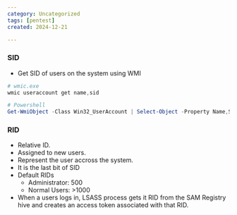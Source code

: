 ```yaml
---
category: Uncategorized
tags: [pentest]
created: 2024-12-21

---
```

### SID
- Get SID of users on the system using WMI
```powershell
# wmic.exe
wmic useraccount get name,sid

# Powershell
Get-WmiObject -Class Win32_UserAccount | Select-Object -Property Name,SID | Format-Table
```
### RID
- Relative ID.
- Assigned to new users.
- Represent the user accross the system.
- It is the last bit of SID
- Default RIDs
	- Administrator: 500
	- Normal Users: >1000
- When a users logs in, LSASS process gets it RID from the SAM Registry hive and creates an access token associated with that RID.
